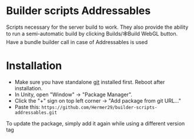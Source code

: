 # Builder scripts Addressables

Scripts necessary for the server build to work. They also provide the ability to run a semi-automatic build by clicking Builds/🕸Build WebGL button. Have a bundle builder call in case of Addressables is used

# Installation

* Make sure you have standalone [git](https://git-scm.com/downloads) installed first. Reboot after installation.
* In Unity, open "Window" -> "Package Manager".
* Click the "+" sign on top left corner -> "Add package from git URL..."
* Paste this: `https://github.com/Hermer29/builder-scripts-addressables.git`

To update the package, simply add it again while using a different version tag
